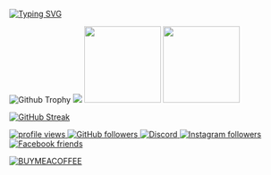 <a href="https://git.io/typing-svg"><img src="https://readme-typing-svg.demolab.com?font=Fira+Code&pause=1000&random=false&width=435&lines=RMS-dnb" alt="Typing SVG" /></a>

![Github Trophy](https://github-profile-trophy.vercel.app/?username=RMS-dnb&theme=discord)
![](https://raw.githubusercontent.com/RMS-dnb/github-stats/master/generated/overview.svg#gh-dark-mode-only)
<a><img height="137px" src="https://github-readme-stats.vercel.app/api?username=RMS-dnb&show_icons=true&theme=dark" /><!-- wi*quL3fcV -->
<img height="137px" src="https://github-readme-stats.vercel.app/api/top-langs/?username=RMS-dnb&layout=compact&show_icons=true&theme=dark" /></a>


[![GitHub Streak](https://github-readme-streak-stats.herokuapp.com?user=RMS-dnb&theme=dark)](https://git.io/streak-stats)


<p align="left">
  <a href="https://github.com/RMS-dnb/RMS-dnb">
    <img src="https://komarev.com/ghpvc/?username=RMS-dnb&color=red" alt="profile views" />
  </a>
  <a href="https://github.com/RMS-dnb/RMS-dnb?tab=followers">
    <img alt="GitHub followers" src="https://img.shields.io/github/followers/RMS-dnb?color=yellow&logo=github">
  </a>
  <a href="https://discord.gg/6E7P3uuAs4">
    <img alt="Discord" src="https://img.shields.io/badge/followers-1.9K-blue?color=blue&logo=discord">
  </a>
  <a href="https://www.instagram.com/rmsdnb/">
    <img alt="Instagram followers" src="https://img.shields.io/badge/followers-1.4k-blue?color=orange&logo=instagram">
  </a>
  <a href="https://www.facebook.com/paul.currie.R.M.S">
    <img alt="Facebook friends" src="https://img.shields.io/badge/friends-2.9K-blue?color=yellowgreen&logo=facebook">
  </a>

 
</p>
    <a href="https://ko-fi.com/rmsdnb">
    <img alt="BUYMEACOFFEE" src="https://storage.ko-fi.com/cdn/brandasset/kofi_s_tag_dark.png">
  </a>
